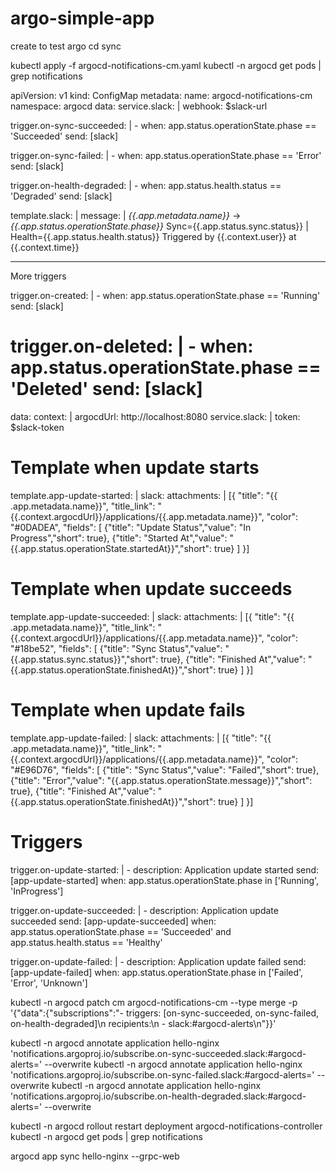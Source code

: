 # argo-simple-app
create to test argo cd sync

kubectl apply -f argocd-notifications-cm.yaml
kubectl -n argocd get pods | grep notifications


apiVersion: v1
kind: ConfigMap
metadata:
  name: argocd-notifications-cm
  namespace: argocd
data:
  service.slack: |
    webhook: $slack-url

  trigger.on-sync-succeeded: |
    - when: app.status.operationState.phase == 'Succeeded'
      send: [slack]

  trigger.on-sync-failed: |
    - when: app.status.operationState.phase == 'Error'
      send: [slack]

  trigger.on-health-degraded: |
    - when: app.status.health.status == 'Degraded'
      send: [slack]

  template.slack: |
    message: |
      *{{.app.metadata.name}}* → *{{.app.status.operationState.phase}}*
      Sync={{.app.status.sync.status}} | Health={{.app.status.health.status}}
      Triggered by {{.context.user}} at {{.context.time}}

----------

More triggers

  trigger.on-created: |
    - when: app.status.operationState.phase == 'Running'
      send: [slack]

  trigger.on-deleted: |
    - when: app.status.operationState.phase == 'Deleted'
      send: [slack]
====================================================

data:
  context: |
    argocdUrl: http://localhost:8080
  service.slack: |
    token: $slack-token

  # Template when update starts
  template.app-update-started: |
    slack:
      attachments: |
        [{
          "title": "{{ .app.metadata.name}}",
          "title_link": "{{.context.argocdUrl}}/applications/{{.app.metadata.name}}",
          "color": "#0DADEA",
          "fields": [
            {"title": "Update Status","value": "In Progress","short": true},
            {"title": "Started At","value": "{{.app.status.operationState.startedAt}}","short": true}
          ]
        }]

  # Template when update succeeds
  template.app-update-succeeded: |
    slack:
      attachments: |
        [{
          "title": "{{ .app.metadata.name}}",
          "title_link": "{{.context.argocdUrl}}/applications/{{.app.metadata.name}}",
          "color": "#18be52",
          "fields": [
            {"title": "Sync Status","value": "{{.app.status.sync.status}}","short": true},
            {"title": "Finished At","value": "{{.app.status.operationState.finishedAt}}","short": true}
          ]
        }]

  # Template when update fails
  template.app-update-failed: |
    slack:
      attachments: |
        [{
          "title": "{{ .app.metadata.name}}",
          "title_link": "{{.context.argocdUrl}}/applications/{{.app.metadata.name}}",
          "color": "#E96D76",
          "fields": [
            {"title": "Sync Status","value": "Failed","short": true},
            {"title": "Error","value": "{{.app.status.operationState.message}}","short": true},
            {"title": "Finished At","value": "{{.app.status.operationState.finishedAt}}","short": true}
          ]
        }]

  # Triggers
  trigger.on-update-started: |
    - description: Application update started
      send: [app-update-started]
      when: app.status.operationState.phase in ['Running', 'InProgress']

  trigger.on-update-succeeded: |
    - description: Application update succeeded
      send: [app-update-succeeded]
      when: app.status.operationState.phase == 'Succeeded' and app.status.health.status == 'Healthy'

  trigger.on-update-failed: |
    - description: Application update failed
      send: [app-update-failed]
      when: app.status.operationState.phase in ['Failed', 'Error', 'Unknown']


kubectl -n argocd patch cm argocd-notifications-cm --type merge -p \
'{"data":{"subscriptions":"- triggers: [on-sync-succeeded, on-sync-failed, on-health-degraded]\n  recipients:\n  - slack:#argocd-alerts\n"}}'


kubectl -n argocd annotate application hello-nginx \
  'notifications.argoproj.io/subscribe.on-sync-succeeded.slack:#argocd-alerts=' --overwrite
kubectl -n argocd annotate application hello-nginx \
  'notifications.argoproj.io/subscribe.on-sync-failed.slack:#argocd-alerts=' --overwrite
kubectl -n argocd annotate application hello-nginx \
  'notifications.argoproj.io/subscribe.on-health-degraded.slack:#argocd-alerts=' --overwrite
  
kubectl -n argocd rollout restart deployment argocd-notifications-controller
kubectl -n argocd get pods | grep notifications

argocd app sync hello-nginx --grpc-web

